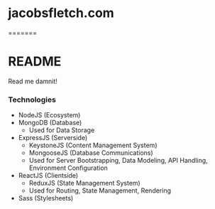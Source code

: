 # jacobsfletch.com
=======
# README #

Read me damnit!

### Technologies ###

* NodeJS (Ecosystem)
* MongoDB (Database)
  * Used for Data Storage
* ExpressJS (Serverside)
  * KeystoneJS (Content Management System)
  * MongooseJS (Database Communications)
  * Used for Server Bootstrapping, Data Modeling, API Handling, Environment Configuration
* ReactJS (Clientside)
  * ReduxJS (State Management System)
  * Used for Routing, State Management, Rendering
* Sass (Stylesheets)

